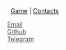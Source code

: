 <link rel="stylesheet" href="https://maxcdn.bootstrapcdn.com/font-awesome/4.4.0/css/font-awesome.min.css">

<style>
  .contact-list {
    margin-left: -32px;
  }
  .contact {
    list-style: none;
  }
  .contact a {
    color: #494e52;
  }
  .contact a:hover {
    text-decoration: underline;
    color: #494e52;
  }
  .fa-envelope {
    color: #494e52;
  }
  .fa-github {
    color: #171516;
  }
</style>

<nav class="menu" style="align-items: center">
    <div class="container" style="align-items: center">
        <a href="15-puzzle.html">Game</a> |
        <a href="contacts.html">Contacts</a>
    </div>
</nav>

<ul class="contact-list">
  <li class="contact email">
    <a href="mailto:nik.pashmentov@ya.ru">
      <i class="fa fa-fw fa-envelope"></i>
      Email
    </a>
  </li>
  <li class="contact github">
    <a href="https://github.com/pashmentov96">
      <i class="fa fa-fw fa-github"></i>
      Github
    </a>
  </li>
  <li class="contact telegram">
    <a href="https://t.me/pashmentov">
      <i class="fa fa-fw fa-paper-plane"></i>
      Telegram
    </a>
  </li>
</ul>